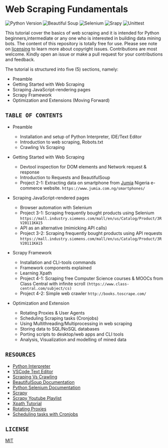 # Web Scraping Fundamentals
![Python Version](https://img.shields.io/badge/python-3.6.5-green.svg) ![Beautiful Soup](https://img.shields.io/badge/beautifulsoup-4.6.0-red.svg) ![Selenium](https://img.shields.io/badge/selenium-3.13.0-yellow.svg) ![Srapy](https://img.shields.io/badge/scrapy-1.5-brightgreen.svg) ![Unittest](https://img.shields.io/badge/unittest-yes-blue.svg)

This tutorial cover the basics of web scraping and it is intended for Python beginners,intermediate or any one who is interested in building data mining bots. The content of this repository is totally free for use. Please see note on [licensing](https://github.com/krizten/ScrapingFundamentals/blob/master/LICENSE) to learn more about copyright issues. Contributions are most welcome. Kindly open an issue or make a pull request for your contributions and feedback.

The tutorial is structured into five (5) sections, namely: 
* Preamble
* Getting Started with Web Scraping
* Scraping JavaScript-rendering pages
* Scrapy Framework
* Optimization and Extensions (Moving Forward)



## ```TABLE OF CONTENTS```
* Preamble
  * Installation and setup of Python Interpreter, IDE/Text Editor
  * Introduction to web scraping, Robots.txt
  * Crawling Vs Scraping


* Getting Started with Web Scraping
  * Devtool inspection for DOM elements and Network request & response
  * Introduction to Requests and BeautifulSoup
  * Project 2-1: Extracting data on smartphone from [Jumia](https://www.jumia.com.ng) Nigeria e-commerce website. ```https://www.jumia.com.ng/smartphones/```


* Scraping JavaScript-rendered pages
  * Browser automation with Selenium
  * Project 3-1: Scraping frequently bought products using Selenium ```https://mall.industry.siemens.com/mall/en/us/Catalog/Product/3RV20111KA15```
  * API as an alternative (mimicking API calls)
  * Project 3-2: Scraping frequently bought products using API requests ```https://mall.industry.siemens.com/mall/en/us/Catalog/Product/3RV20111KA15```


* Scrapy Framework
  * Installation and CLI-tools commands
  * Framework components explained
  * Learning Xpath
  * Project 4-1: Scraping free Computer Science courses & MOOCs from Class Central with infinite scroll ```(https://www.class-central.com/subject/cs)```
  * Project 4-2: Simple web crawler ```http://books.toscrape.com/```


* Optimization and Extension
  * Rotating Proxies & User Agents
  * Scheduling Scraping tasks (Cronjobs)
  * Using Multithreading/Multiprocessing in web scraping
  * Storing data to SQL/NoSQL databases
  * Porting scripts to desktop/web apps and CLI tools
  * Analysis, Visualization and modelling of mined data


## ```RESOURCES```
* [Python Interpreter](https://www.python.org/downloads/)
* [VSCode Text Editor](https://code.visualstudio.com/download)
* [Scraping Vs Crawling](https://techburst.io/big-data-scraping-vs-web-data-crawling-4ef5a71d7888?gi=41976a839d2)
* [BeautifulSoup Documentation](https://www.crummy.com/software/BeautifulSoup/bs4/doc/)
* [Python Selenium Documentation](http://selenium-python.readthedocs.io/)
* [Scrapy](https://scrapy.org/)
* [Scrapy Youtube Playlist](https://www.youtube.com/playlist?list=PLZyvi_9gamL-EE3zQJbU5N3nzJcfNeFHU)
* [Xpath Tutorial](https://www.w3schools.com/xml/xpath_intro.asp)
* [Rotating Proxies](https://www.scrapehero.com/how-to-rotate-proxies-and-ip-addresses-using-python-3/)
* [Scheduling tasks with Cronjobs](https://www.youtube.com/watch?v=QZJ1drMQz1A)

## ```LICENSE```
[MIT](https://github.com/krizten/ScrapingFundamentals/blob/master/LICENSE)